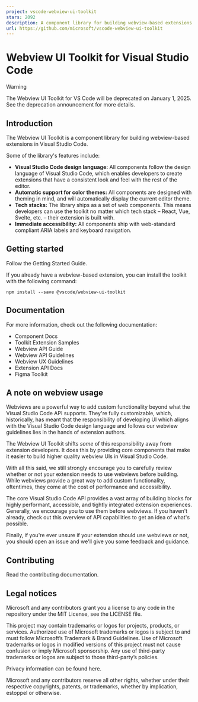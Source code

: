 ```yaml
---
project: vscode-webview-ui-toolkit
stars: 2092
description: A component library for building webview-based extensions in Visual Studio Code.
url: https://github.com/microsoft/vscode-webview-ui-toolkit
---
```


Webview UI Toolkit for Visual Studio Code
=========================================

Warning

The Webview UI Toolkit for VS Code will be deprecated on January 1, 2025. See the deprecation announcement for more details.

Introduction
------------

The Webview UI Toolkit is a component library for building webview-based extensions in Visual Studio Code.

Some of the library's features include:

-   **Visual Studio Code design language:** All components follow the design language of Visual Studio Code, which enables developers to create extensions that have a consistent look and feel with the rest of the editor.
-   **Automatic support for color themes:** All components are designed with theming in mind, and will automatically display the current editor theme.
-   **Tech stacks:** The library ships as a set of web components. This means developers can use the toolkit no matter which tech stack – React, Vue, Svelte, etc. – their extension is built with.
-   **Immediate accessibility:** All components ship with web-standard compliant ARIA labels and keyboard navigation.

Getting started
---------------

Follow the Getting Started Guide.

If you already have a webview-based extension, you can install the toolkit with the following command:

```
npm install --save @vscode/webview-ui-toolkit
```

Documentation
-------------

For more information, check out the following documentation:

-   Component Docs
-   Toolkit Extension Samples
-   Webview API Guide
-   Webview API Guidelines
-   Webview UX Guidelines
-   Extension API Docs
-   Figma Toolkit

A note on webview usage
-----------------------

Webviews are a powerful way to add custom functionality beyond what the Visual Studio Code API supports. They're fully customizable, which, historically, has meant that the responsibility of developing UI which aligns with the Visual Studio Code design language and follows our webview guidelines lies in the hands of extension authors.

The Webview UI Toolkit shifts _some_ of this responsibility away from extension developers. It does this by providing core components that make it easier to build higher quality webview UIs in Visual Studio Code.

With all this said, we still strongly encourage you to carefully review whether or not your extension needs to use webviews before building. While webviews provide a great way to add custom functionality, oftentimes, they come at the cost of performance and accessibility.

The core Visual Studio Code API provides a vast array of building blocks for highly performant, accessible, and tightly integrated extension experiences. Generally, we encourage you to use them before webviews. If you haven't already, check out this overview of API capabilities to get an idea of what's possible.

Finally, if you're ever unsure if your extension should use webviews or not, you should open an issue and we'll give you some feedback and guidance.

Contributing
------------

Read the contributing documentation.

Legal notices
-------------

Microsoft and any contributors grant you a license to any code in the repository under the MIT License, see the LICENSE file.

This project may contain trademarks or logos for projects, products, or services. Authorized use of Microsoft trademarks or logos is subject to and must follow Microsoft’s Trademark & Brand Guidelines. Use of Microsoft trademarks or logos in modified versions of this project must not cause confusion or imply Microsoft sponsorship. Any use of third-party trademarks or logos are subject to those third-party’s policies.

Privacy information can be found here.

Microsoft and any contributors reserve all other rights, whether under their respective copyrights, patents, or trademarks, whether by implication, estoppel or otherwise.
